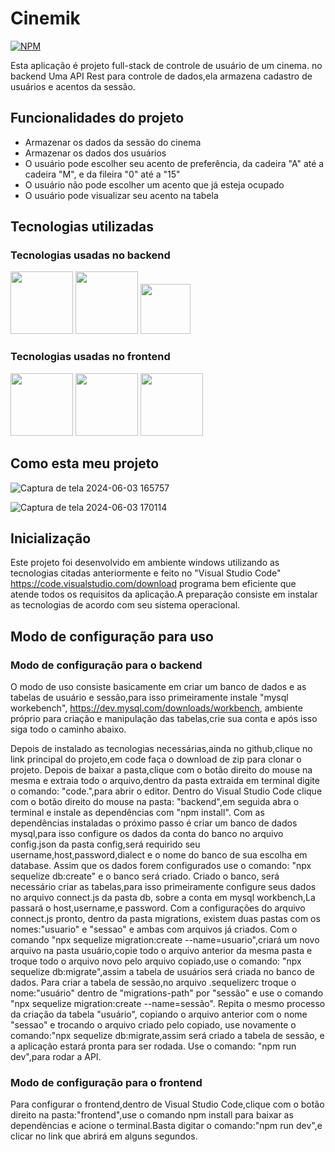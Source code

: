 <h1>Cinemik</h1>

[![NPM](https://img.shields.io/npm/l/react)](https://github.com/nic01gbbb/Cinemik/blob/main/LICENSE)

Esta aplicação é projeto full-stack de controle de usuário de um cinema.
no backend Uma API Rest para controle de dados,ela armazena cadastro de usuários e acentos da sessão.


<h2>Funcionalidades do projeto</h2>

- Armazenar os dados da sessão do cinema
- Armazenar os dados dos usuários
- O usuário pode escolher seu acento de preferência, da cadeira "A" até a cadeira "M", e da fileira "0" até a "15"
- O usuário não pode escolher um acento que já esteja ocupado
- O usuário pode visualizar seu acento na tabela

 <h2>  Tecnologias utilizadas </h2>

### Tecnologias usadas no backend 

 <div    justify:"space-between"  >
<img  src="https://miro.medium.com/v2/resize:fit:800/1*v2vdfKqD4MtmTSgNP0o5cg.png" width="100px" heigth="200px"  />
<img  src="https://encrypted-tbn0.gstatic.com/images?q=tbn:ANd9GcTi0TfiDi7n-zqrSDMcUPVBFv4SVKqzhIQzrg&s"  width="100px" heigth="200px"  />
<img  src="https://static-00.iconduck.com/assets.00/sequelize-original-icon-885x1024-r8dswyvj.png" width="80px" heigth="200px"   />
  </div>

### Tecnologias usadas no frontend

 <div    justify:"space-between"  >
<img  src="https://cdn0.iconfinder.com/data/icons/logos-brands-in-colors/128/react-512.png" width="100px"   />
<img  src="https://user-images.githubusercontent.com/16843090/101181820-f3a63780-3612-11eb-9d3a-05452f2b0ad8.png" width="100px" heigth="200px"   />
<img  src="https://marketplacedesignoye.s3.ap-south-1.amazonaws.com/css-programming-language-icon-symbol-logo-vector-_627.png" width="100px" heigth="200px"   />
 </div>

## Como esta meu projeto 

![Captura de tela 2024-06-03 165757](https://github.com/nic01gbbb/Cinemik/assets/148110086/2723b097-0396-4c20-99be-17a39d8805de)

![Captura de tela 2024-06-03 170114](https://github.com/nic01gbbb/Cinemik/assets/148110086/35d41221-89bc-4354-9fca-e5cb95e77965)

<h2>Inicialização</h2>

Este projeto foi desenvolvido em ambiente windows utilizando as tecnologias citadas anteriormente e feito no "Visual Studio Code"<a> https://code.visualstudio.com/download<a/> programa bem eficiente que atende todos os 
requisitos da aplicação.A preparação consiste em instalar as tecnologias de acordo com seu sistema operacional.


<h2>Modo de configuração para uso</h2>

### Modo de configuração para o backend


 O modo de uso consiste basicamente em criar um banco de dados e as tabelas de usuário e sessão,para isso 
 primeiramente instale "mysql workebench",<a> https://dev.mysql.com/downloads/workbench</a>,
 ambiente próprio para criação e manipulação das tabelas,crie sua conta e após isso siga todo o caminho abaixo.

Depois de instalado as tecnologias necessárias,ainda no github,clique no link principal do projeto,em code faça o download de zip para clonar o projeto.
Depois de baixar a pasta,clique com o botão direito do mouse na mesma e extraia todo o arquivo,dentro da pasta extraida em terminal digite o comando:
"code.",para abrir o editor.
Dentro do Visual Studio Code clique com o botão direito do mouse na pasta: "backend",em seguida abra o terminal e instale as dependências com 
"npm install".
Com as dependências instaladas o próximo passo é criar um banco de dados mysql,para isso configure os dados da conta do banco
no arquivo config.json da pasta config,será requirido seu username,host,password,dialect e o nome do banco de sua escolha em database.
Assim que os dados forem configurados use o comando: "npx sequelize db:create" e o banco será criado.
Criado o banco, será necessário criar as tabelas,para isso primeiramente configure seus dados no arquivo connect.js
da pasta db, sobre a conta em mysql workbench,La passará o host,username,e password.
Com a configurações do arquivo connect.js pronto, dentro da pasta migrations, existem duas pastas com os nomes:"usuario" e "sessao" e
ambas com arquivos já criados.
Com o comando "npx sequelize migration:create --name=usuario",criará um novo arquivo na pasta usuário,copie todo o arquivo anterior da mesma pasta e 
troque todo o arquivo novo pelo arquivo copiado,use o comando: "npx sequelize db:migrate",assim a tabela
de usuários será criada no banco de dados.
Para criar a tabela de sessão,no arquivo .sequelizerc troque o nome:"usuário" dentro de "migrations-path" por "sessão" e
use o comando "npx sequelize migration:create --name=sessão".
Repita o mesmo processo da criação da tabela "usuário", copiando o arquivo anterior com o nome "sessao" e trocando o arquivo criado pelo copiado,
use novamente o comando:"npx sequelize db:migrate,assim será criado a tabela de sessão, e a aplicação estará pronta para ser rodada.
Use o comando: "npm run dev",para rodar a API. 
</p>

### Modo de configuração para o frontend

<p>
Para configurar o frontend,dentro de Visual Studio Code,clique com o botão direito na pasta:"frontend",use o comando npm install para
 baixar as dependèncias e acione o terminal.Basta digitar o comando:"npm run dev",e clicar no link que abrirá em alguns segundos.
</p>



